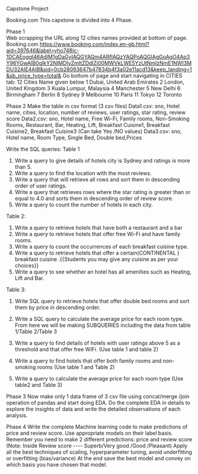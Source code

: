 Capstone Project

Booking.com
This capstone is divided into 4 Phase.

 Phase 1   
 Web scrapping the URL along 12 cities names provided at bottom of page.
Booking.com
https://www.booking.com/index.en-gb.html?aid=397646&label=yho748jc-1DCAEoggI46AdIM1gDaGyIAQGYAQm4ARfIAQzYAQPoAQGIAgGoAgO4Ap3Y96YGwAIB0gIkY2NlMDIyZmItZDdlZi00MWVkLWE5YzUtNmIzNmE1NWI3MDU32AIE4AIB&sid=0cb28093647b47834b4f3a02e11acd13&keep_landing=1&sb_price_type=total&
Go bottom of page and start navigating in CITIES tab:
12 Cities Name given below
1 Dubai, United Arab Emirates
2 London, United Kingdom
3 Kuala Lumpur, Malaysia
4 Manchester
5 New Delhi
6 Birmingham
7 Berlin
8 Sydney
9 Melbourne
10  Paris
11 Tokyo
12 Toronto

Phase 2
Make the table in csv format (3 csv files)
Data1.csv:   sno, Hotel name, cities, location, number of reviews, user ratings, star rating, review score
Data2.csv: sno, Hotel name, Free Wi-Fi, Family rooms, Non-Smoking Rooms, Restaurant, Bar, Heating, Lift, Breakfast Cuisine1, Breakfast Cuisine2, Breakfast Cuisine3
(Can take Yes /NO values)
Data3.csv:   sno, Hotel name, Room Type, Single Bed, Double bed,Prices

Write the SQL queries:
Table 1
1) Write a query to give details of hotels city is Sydney and ratings is more than 5.
2) Write a query to find the location with the most reviews.
3) Write a query that will retrieve all rows and sort them in descending order of user ratings.
4) Write a query that retrieves rows where the star rating is greater than or equal to 4.0 and sorts them in descending order of review score.
5) Write a query to count the number of hotels in each city. 

Table 2:
1)   Write a query to retrieve hotels that have both a restaurant and a bar
2) Write a query to retrieve hotels that offer free Wi-Fi and have family rooms.
3) Write a query to count the occurrences of each breakfast cuisine type.
4) Write a query to retrieve hotels that offer a certain(CONTINENTAL )  breakfast cuisine .{{Students you may give any cuisine as per your choices}}
5) Write a query to see whether an hotel has all amenities such as Heating, Lift and Bar.

Table 3:
1) Write SQL query to retrieve hotels that offer double bed rooms and sort them by price in descending order.
2) Write a SQL query to calculate the average price for each room type.
From here we will be making SUBQUERIES including the data from table 1/Table 2/Table 3
3) Write a query to find details of hotels with user ratings above 5 as a threshold and that offer free WiFi. (Use table 1 and table 2)
4) Write a query to find hotels that offer both family rooms and non-smoking rooms (Use table 1 and Table 2)

5) Write a query to calculate the average price for each room type (Use table2 and Table 3) 

Phase  3
 Now make only 1 data frame of 3 csv file using concat/merge /join operation of pandas and start doing EDA.
Do the complete EDA in details to explore the insights of data and write the detailed observations of each analysis. 

Phase 4
Write the complete Machine learning code to make predictions of price and review score. Use appropriate models on their label basis. Remember you need to make 2 different predictions: price and review score (Note: Inside Review score ---- Superb/Very good /Good /Pleasant)
Apply all the best techniques of scaling, hyperparameter tuning, avoid underfitting or overfitting (bias/variance)
At the end save the best model and convey on which basis you have chosen that model.

